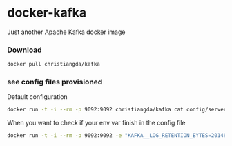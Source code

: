 # docker-kafka
Just another Apache Kafka docker image

### Download
```bash
docker pull christiangda/kafka
```

### see config files provisioned

Default configuration
```bash
docker run -t -i --rm -p 9092:9092 christiangda/kafka cat config/server.properties
```

When you want to check if your env var finish in the config file
```bash
docker run -t -i --rm -p 9092:9092 -e "KAFKA__LOG_RETENTION_BYTES=20148" christiangda/kafka cat config/server.properties
```
